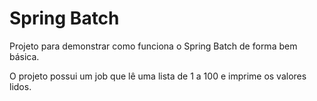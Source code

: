 # Spring Batch

Projeto para demonstrar como funciona o Spring Batch de forma bem básica.

O projeto possui um job que lê uma lista de 1 a 100 e imprime os valores lidos.

